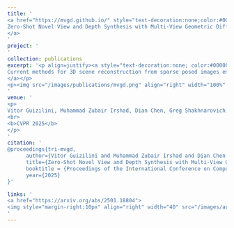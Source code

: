 ```yaml
---
title: '
<a href="https://mvgd.github.io/" style="text-decoration:none;color:#000000;text-align:justify;"> 
Zero-Shot Novel View and Depth Synthesis with Multi-View Geometric Diffusion
</a>
'
project: '
'
collection: publications
excerpt: '<p align=justify><a style="text-decoration:none; color:#000000; align:justify;">
Current methods for 3D scene reconstruction from sparse posed images employ intermediate 3D representations such as neural fields, voxel grids, or 3D Gaussians, to achieve multi-view consistent scene appearance and geometry. In this paper we introduce MVGD, a diffusion-based architecture capable of direct pixel-level generation of images and depth maps from novel viewpoints, given an arbitrary number of input views. Our method uses raymap conditioning to both augment visual features with spatial information from different viewpoints, as well as to guide the generation of images and depth maps from novel views. A key aspect of our approach is the multi-task generation of images and depth maps, using learnable task embeddings to guide the diffusion process towards specific modalities. We train this model on a collection of more than 60 million multi-view samples from publicly available datasets, and propose techniques to enable efficient and consistent learning in such diverse conditions. We also propose a novel strategy that enables the efficient training of larger models by incrementally fine-tuning smaller ones, with promising scaling behavior. Through extensive experiments, we report state-of-the-art results in multiple novel view synthesis benchmarks, as well as multi-view stereo and video depth estimation.
</a></p>
<p><img src="/images/publications/mvgd.png" align="right" width="100%" style="margin:0 0 20px 0"></p>
'
venue: '
<p>
Vitor Guizilini, Muhammad Zubair Irshad, Dian Chen, Greg Shakhnarovich, Rares Ambrus
<br>
<b>CVPR 2025</b>
</p>
'
citation: '
@proceedings{tri-mvgd,
      author={Vitor Guizilini and Muhammad Zubair Irshad and Dian Chen and Greg Shakhnarovich and Rares Ambrus},
      title={Zero-Shot Novel View and Depth Synthesis with Multi-View Geometric Diffusion}, 
      booktitle = {Proceedings of the International Conference on Computer Vision and Pattern Recognition (CVPR)},
      year={2025}
}'

links: '
<a href="https://arxiv.org/abs/2501.18804">
<img style="margin-right:10px" align="right" width="40" src="/images/arxiv.png"></a>
'
---
```

